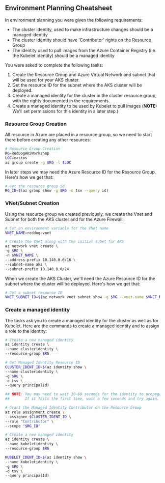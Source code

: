 ## Environment Planning Cheatsheet

In environment planning you were given the following requirements:

* The cluster identity, used to make infrastructure changes should be a managed identity
* The cluster identity should have 'Contributor' rights on the Resource Group
* The identity used to pull images from the Azure Container Registry (i.e. the Kubelet identity) should be a managed identity

You were asked to complete the following tasks:

1. Create the Resource Group and Azure Virtual Network and subnet that will be used for your AKS cluster. 
2. Get the resource ID for the subnet where the AKS cluster will be deployed.
3. Create a managed identity for the cluster in the cluster resource group, with the rights documented in the requirements.
4. Create a managed identity to be used by Kubelet to pull images (**NOTE:** We'll set permissions for this identity in a later step.)


### Resource Group Creation

All resource in Azure are placed in a resource group, so we need to start there before creating any other resources:

```bash
# Resource Group Creation
RG=RedDogAKSWorkshop
LOC=eastus
az group create -g $RG -l $LOC
```

In later steps we may need the Azure Resource ID for the Resource Group. Here's how we get that:

```bash
# Get the resource group id
RG_ID=$(az group show -g $RG -o tsv --query id)
```


### VNet/Subnet Creation

Using the resource group we created previously, we create the Vnet and Subnet for both the AKS cluster and for the Azure Firewall.

```bash
# Set an environment variable for the VNet name
VNET_NAME=reddog-vnet

# Create the Vnet along with the initial subet for AKS
az network vnet create \
-g $RG \
-n $VNET_NAME \
--address-prefix 10.140.0.0/16 \
--subnet-name aks \
--subnet-prefix 10.140.0.0/24
```

When we create the AKS Cluster, we'll need the Azure Resource ID for the subnet where the cluster will be deployed. Here's how we get that:

```bash
# Get a subnet resource ID
VNET_SUBNET_ID=$(az network vnet subnet show -g $RG --vnet-name $VNET_NAME -n $SUBNET_NAME -o tsv --query id)
```

### Create a managed identity

The tasks ask you to create a managed identity for the cluster as well as for Kubelet. Here are the commands to create a managed identity and to assign a role to the identity:

```bash
# Create a new managed identity
az identity create \
--name clusteridentity \
--resource-group $RG

# Get Managed Identity Resource ID
CLUSTER_IDENT_ID=$(az identity show \
--name clusteridentity \
-g $RG \
-o tsv \
--query principalId)

## NOTE: You may need to wait 30-60 seconds for the identity to propegate before running the next command.
##       If it fails the first time, wait a few seconds and try again.

# Grant the Managed Identity Contributor on the Resource Group
az role assignment create \
--assignee $CLUSTER_IDENT_ID \
--role "Contributor" \
--scope "$RG_ID"

# Create a new managed identity
az identity create \
--name kubeletidentity \
--resource-group $RG

KUBELET_IDENT_ID=$(az identity show \
--name kubeletidentity \
-g $RG \
-o tsv \
--query principalId)
```

